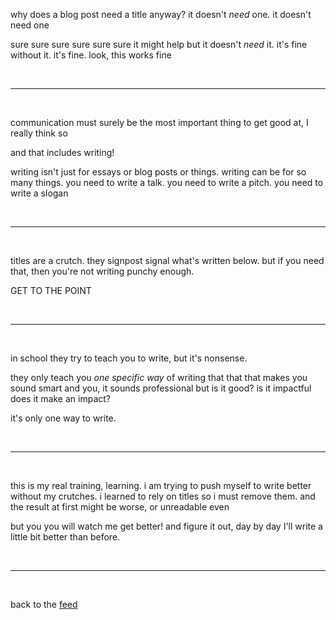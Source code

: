 why does a blog post need a title anyway? it doesn't *need* one. it doesn't need one

sure sure sure sure sure sure it might help but it doesn't *need* it. it's fine without it. it's fine. look, this works fine

<br>

<hr>

<br>

communication must surely be the most important thing to get good at, I really think so

and that includes writing!

writing isn't just for essays or blog posts or things. writing can be for so many things. you need to write a talk. you need to write a pitch. you need to write a slogan

<br>

<hr>

<br>

titles are a crutch. they signpost signal what's written below. but if you need that, then you're not writing punchy enough. 

GET TO THE POINT

<br>

<hr>

<br>

in school they try to teach you to write, but it's nonsense.

they only teach you *one specific way* of writing that that that makes you sound smart and you, it sounds professional but is it good? is it impactful does it make an impact? 

it's only one way to write.

<br>

<hr>

<br>

this is my real training, learning. i am trying to push myself to write better without my crutches. i learned to rely on titles so i must remove them. and the result at first might be worse, or unreadable even

but you you will watch me get better! and figure it out, day by day I'll write a little bit better than before.

<br>

<hr>

<br>

back to the [feed](/feed)
